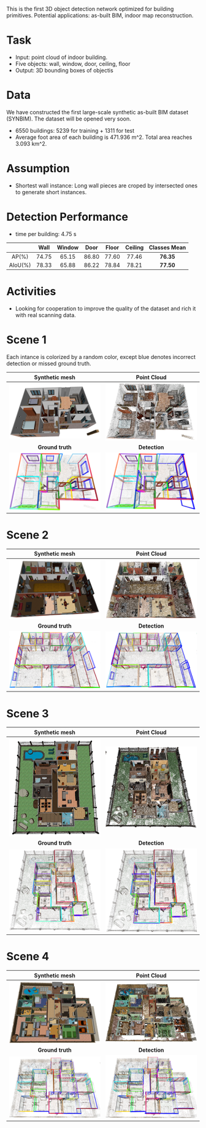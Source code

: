 This is the first 3D object detection network optimized for building primitives. 
Potential applications: as-built BIM, indoor map reconstruction.


# Task
* Input: point cloud of indoor building. 
* Five objects: wall, window, door, ceiling, floor
* Output: 3D bounding boxes of objectis

# Data
We have constructed the first large-scale synthetic as-built BIM dataset (SYNBIM). The dataset will be opened very soon.
* 6550 buildings: 5239 for training + 1311 for test
* Average foot area of each building is 471.936 m^2. Total area reaches 3.093 km^2.

# Assumption
* Shortest wall instance: Long wall pieces are croped by intersected ones to generate short instances.

# Detection Performance
* time per building: 4.75 s

| | Wall | Window | Door | Floor| Ceiling | Classes Mean |
| :-------------: | :-------------: | :-------------: | :-------------: | :-------------: | :-------------: | :-------------: |
| AP(%) | 74.75 | 65.15 | 86.80 | 77.60| 77.46 | **76.35** |
| AIoU(%) | 78.33 | 65.88 | 86.22 | 78.84| 78.21 | **77.50** |


# Activities
* Looking for cooperation to improve the quality of the dataset and rich it with real scanning data.

# Scene 1
Each intance is colorized by a random color, except blue denotes incorrect detection or missed ground truth.

|Synthetic mesh  | Point Cloud   |
| :-------------: | :-------------: |
| ![Mesh1](./docs/detect_res/1/mesh1.png)  | ![Pcl1](./docs/detect_res/1/pcl1.png) |
| **Ground truth** | **Detection** |
| ![Gt1](./docs/detect_res/1/gt1.png) | ![Det1](./docs/detect_res/1/det1.png) | 

# Scene 2
  
|Synthetic mesh  | Point Cloud   |
| :-------------: | :-------------: |
| ![Mesh2](./docs/detect_res/2/mesh2.png)  | ![Pcl2](./docs/detect_res/2/pcl2.png)  |
| **Ground truth** | **Detection** |
|![Gt2](./docs/detect_res/2/gt2.png) | ![Det2](./docs/detect_res/2/det2.png)   |

# Scene 3
  
|Synthetic mesh  | Point Cloud   |
| :-------------: | :-------------: |
|  ![Mesh3](./docs/detect_res/3/mesh3.png)   |![Pcl3](./docs/detect_res/3/pcl3.png) |
| **Ground truth** | **Detection** |
| ![Gt3](./docs/detect_res/3/gt3.png)  | ![Det3](./docs/detect_res/3/det3.png) |

# Scene 4
  
|Synthetic mesh  | Point Cloud   |
| :-------------: | :-------------: |
|  ![Mesh4](./docs/detect_res/4/mesh4.png)  | ![Pcl4](./docs/detect_res/4/pcl4.png) |
| **Ground truth** | **Detection** |
|![Gt4](./docs/detect_res/4/gt4.png)  | ![Det4](./docs/detect_res/4/det4.png)  |


